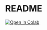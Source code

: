 # README
[![Open In Colab](https://colab.research.google.com/assets/colab-badge.svg)](
https://colab.research.google.com/github/Mahesh-Neeruganti/python-bioinformatics-workshop/blob/main/Day1_Intro_to_Python/exercises.ipynb)
